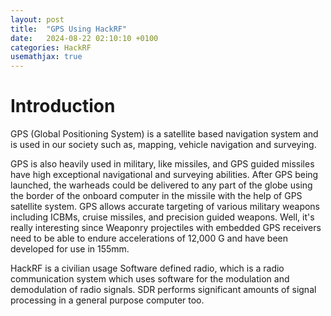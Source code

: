```yaml
---
layout: post
title:  "GPS Using HackRF"
date:   2024-08-22 02:10:10 +0100
categories: HackRF
usemathjax: true
---
```


# Introduction 

GPS (Global Positioning System) is a satellite based navigation system and is used in our society such as, mapping, vehicle navigation and surveying. 

GPS is also heavily used in military, like missiles, and GPS guided missiles have high exceptional navigational and surveying abilities. After GPS being launched, the warheads could be delivered to any part of the globe using the border of the onboard computer in the missile with the help of GPS satellite system. 
GPS allows accurate targeting of various military weapons including ICBMs, cruise missiles, and precision guided weapons. 
Well, it's really interesting since Weaponry projectiles with embedded GPS receivers need to be able to endure accelerations of 12,000 G and have been developed for use in 155mm. 

HackRF is a civilian usage Software defined radio, which is a radio communication system which uses software for the modulation and demodulation of radio signals. SDR performs significant amounts of signal processing in a general purpose computer too. 




